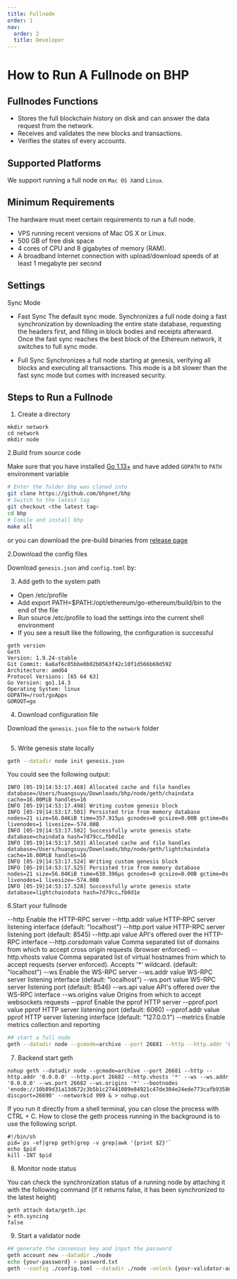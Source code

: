 ```yaml
---
title: Fullnode
order: 1
nav:
  order: 2
  title: Developer
---
```


# How to Run A Fullnode on BHP

## Fullnodes Functions

- Stores the full blockchain history on disk and can answer the data request from the network.
- Receives and validates the new blocks and transactions.
- Verifies the states of every accounts.

## Supported Platforms

We support running a full node on `Mac OS X`and `Linux`.

## Minimum Requirements

The hardware must meet certain requirements to run a full node.

- VPS running recent versions of Mac OS X or Linux.
- 500 GB of free disk space
- 4 cores of CPU and 8 gigabytes of memory (RAM).
- A broadband Internet connection with upload/download speeds of at least 1 megabyte per second

## Settings

Sync Mode

- Fast Sync
  The default sync mode. Synchronizes a full node doing a fast synchronization by downloading the entire state database, requesting the headers first, and filling in block bodies and receipts afterward. Once the fast sync reaches the best block of the Ethereum network, it switches to full sync mode.

- Full Sync
  Synchronizes a full node starting at genesis, verifying all blocks and executing all transactions. This mode is a bit slower than the fast sync mode but comes with increased security.

## Steps to Run a Fullnode

1. Create a directory

```shell
mkdir network
cd network
mkdir node
```

2.Build from source code

Make sure that you have installed [Go 1.13+](https://golang.org/doc/install) and have added `GOPATH` to `PATH` environment variable

```bash
# Enter the folder bhp was cloned into
git clone https://github.com/bhpnet/bhp
# Switch to the latest tag
git checkout <the latest tag>
cd bhp
# Comile and install bhp
make all
```

or you can download the pre-build binaries from [release page](https://github.com/bhpnet/bhp/releases/latest)

2.Download the config files

Download `genesis.json` and `config.toml` by:

3. Add geth to the system path

- Open /etc/profile
- Add export PATH=\$PATH:/opt/ethereum/go-ethereum/build/bin to the end of the file
- Run source /etc/profile to load the settings into the current shell environment
- If you see a result like the following, the configuration is successful

```
geth version
Geth
Version: 1.9.24-stable
Git Commit: 6a6af6c05bbe0b02b0563f42c10f1d566b60d592
Architecture: amd64
Protocol Versions: [65 64 63]
Go Version: go1.14.3
Operating System: linux
GOPATH=/root/goApps
GOROOT=go
```

4. Download configuration file

Download the `genesis.json` file to the `network` folder

```shell

```

5. Write genesis state locally

```bash
geth --datadir node init genesis.json
```

You could see the following output:

```
INFO [05-19|14:53:17.468] Allocated cache and file handles         database=/Users/huangsuyu/Downloads/bhp/node/geth/chaindata cache=16.00MiB handles=16
INFO [05-19|14:53:17.498] Writing custom genesis block
INFO [05-19|14:53:17.501] Persisted trie from memory database      nodes=21 size=56.84KiB time=357.915µs gcnodes=0 gcsize=0.00B gctime=0s livenodes=1 livesize=-574.00B
INFO [05-19|14:53:17.502] Successfully wrote genesis state         database=chaindata hash=7d79cc…fb0d1e
INFO [05-19|14:53:17.503] Allocated cache and file handles         database=/Users/huangsuyu/Downloads/bhp/node/geth/lightchaindata cache=16.00MiB handles=16
INFO [05-19|14:53:17.524] Writing custom genesis block
INFO [05-19|14:53:17.525] Persisted trie from memory database      nodes=21 size=56.84KiB time=638.396µs gcnodes=0 gcsize=0.00B gctime=0s livenodes=1 livesize=-574.00B
INFO [05-19|14:53:17.528] Successfully wrote genesis state         database=lightchaindata hash=7d79cc…fb0d1e
```

6.Start your fullnode

--http Enable the HTTP-RPC server
--http.addr value HTTP-RPC server listening interface (default: "localhost")
--http.port value HTTP-RPC server listening port (default: 8545)
--http.api value API's offered over the HTTP-RPC interface
--http.corsdomain value Comma separated list of domains from which to accept cross origin requests (browser enforced)
--http.vhosts value Comma separated list of virtual hostnames from which to accept requests (server enforced). Accepts '\*' wildcard. (default: "localhost")
--ws Enable the WS-RPC server
--ws.addr value WS-RPC server listening interface (default: "localhost")
--ws.port value WS-RPC server listening port (default: 8546)
--ws.api value API's offered over the WS-RPC interface
--ws.origins value Origins from which to accept websockets requests
--pprof Enable the pprof HTTP server
--pprof.port value pprof HTTP server listening port (default: 6060)
--pprof.addr value pprof HTTP server listening interface (default: "127.0.0.1")
--metrics Enable metrics collection and reporting

```bash
## start a full node
geth --datadir node --gcmode=archive --port 26681 --http --http.addr '0.0.0.0' --http.port 26682 --http.vhosts '*' --ws --ws.addr '0.0.0.0' --ws.port 26682 --ws.origins '*' --bootnodes 'enode://10b89d31a13d672c3b5b1c27441089e84921c47de304e24ede773cafb935862473250a5f6c8621c738002e47003eefba97999cdfde91c8a1614d1a36f83b8c50@172.19.166.129:0?discport=26690' --networkid 999
```

7. Backend start geth

```shell
nohup geth --datadir node --gcmode=archive --port 26681 --http --http.addr '0.0.0.0' --http.port 26682 --http.vhosts '*' --ws --ws.addr '0.0.0.0' --ws.port 26682 --ws.origins '*' --bootnodes 'enode://10b89d31a13d672c3b5b1c27441089e84921c47de304e24ede773cafb935862473250a5f6c8621c738002e47003eefba97999cdfde91c8a1614d1a36f83b8c50@172.19.166.129:0?discport=26690' --networkid 999 & > nohup.out
```

If you run it directly from a shell terminal, you can close the process with CTRL + C. How to close the geth process running in the background is to use the following script.

```shell
#!/bin/sh
pid=`ps -ef|grep geth|grep -v grep|awk '{print $2}'`
echo $pid
kill -INT $pid
```

8. Monitor node status

You can check the synchronization status of a running node by attaching it with the following command (if it returns false, it has been synchronized to the latest height)

```shell
geth attach data/geth.ipc
> eth.syncing
false
```

9. Start a validator node

```bash
## generate the consensus key and input the password
geth account new --datadir ./node
echo {your-password} > password.txt
geth --config ./config.toml --datadir ./node -unlock {your-validator-address} --password password.txt  --mine --allow-insecure-unlock  --pprofaddr 0.0.0.0 --metrics --pprof
```
